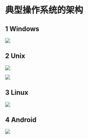 # 典型操作系统的架构

## 1 Windows
![](http://ww4.sinaimg.cn/large/006tNc79gy1g3qd6p2b0rj30le0jw42f.jpg)

## 2 Unix
![](http://ww1.sinaimg.cn/large/006tNc79gy1g3qdcio3t3j30sa0oy0wo.jpg)

![](http://ww3.sinaimg.cn/large/006tNc79gy1g3qde1lns1j30hq0dbmyw.jpg)

## 3 Linux
![](http://ww3.sinaimg.cn/large/006tNc79gy1g3qdfu2bnxj30dw093q3y.jpg)

## 4 Android
![](http://ww4.sinaimg.cn/large/006tNc79gy1g3qdhr5bklj30sg0lcgpf.jpg)


